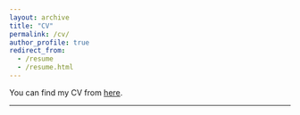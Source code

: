 ```yaml
---
layout: archive
title: "CV"
permalink: /cv/
author_profile: true
redirect_from:
  - /resume
  - /resume.html
---
```


You can find my CV from [here](http://zhangj111.github.io/files/jianzhang-cv.pdf).

---
